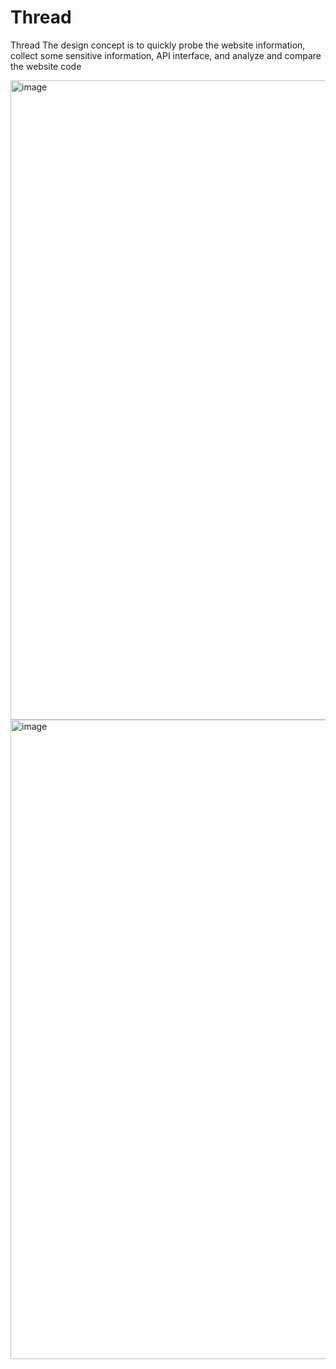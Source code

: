 # Thread
Thread
The design concept is to quickly probe the website information, collect some sensitive information, API interface, and analyze and compare the website code

<img width="1023" alt="image" src="https://github.com/user-attachments/assets/6329af2b-bf11-4625-a5e3-53b4271aa42f" />
<img width="1023" alt="image" src="https://github.com/user-attachments/assets/6f04776e-bee8-4d57-8a45-7923412c78f4" />


